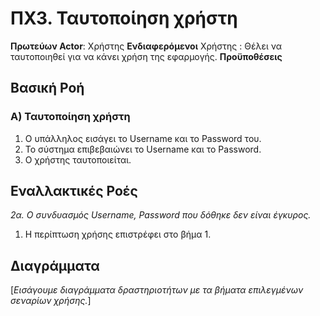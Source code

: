 # ΠΧ3. Ταυτοποίηση χρήστη

**Πρωτεύων Actor**: Χρήστης
**Ενδιαφερόμενοι** 
Χρήστης : Θέλει να ταυτοποιηθεί για να κάνει χρήση της εφαρμογής. 
**Προϋποθέσεις**
## Βασική Ροή

### Α) Ταυτοποίηση χρήστη
1. Ο υπάλληλος εισάγει το Username και το Password του.
2. Το σύστημα επιβεβαιώνει το Username και το Password.
3. Ο χρήστης ταυτοποιείται.

## Εναλλακτικές Ροές

*2α. Ο συνδυασμός Username, Password που δόθηκε δεν είναι έγκυρος.*
1. Η περίπτωση χρήσης επιστρέφει στο βήμα 1.


## Διαγράμματα

\[*Εισάγουμε διαγράμματα δραστηριοτήτων με τα βήματα επιλεγμένων σεναρίων χρήσης.*\]
